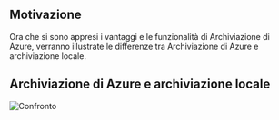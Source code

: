 
## <a name="motivation"></a>Motivazione

Ora che si sono appresi i vantaggi e le funzionalità di Archiviazione di Azure, verranno illustrate le differenze tra Archiviazione di Azure e archiviazione locale.

## <a name="azure-storage-vs-on-premises-storage"></a>Archiviazione di Azure e archiviazione locale

![Confronto](../images/Comparison.png)

